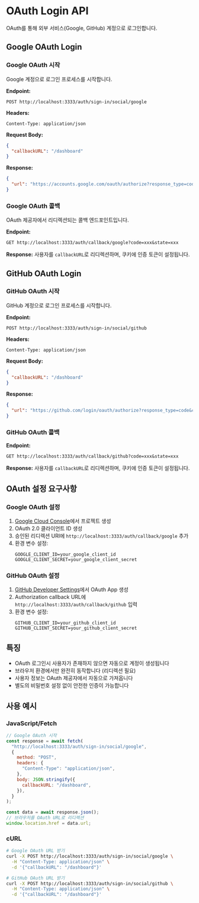# OAuth Login API

OAuth를 통해 외부 서비스(Google, GitHub) 계정으로 로그인합니다.

## Google OAuth Login

### Google OAuth 시작

Google 계정으로 로그인 프로세스를 시작합니다.

**Endpoint:**

```
POST http://localhost:3333/auth/sign-in/social/google
```

**Headers:**

```
Content-Type: application/json
```

**Request Body:**

```json
{
  "callbackURL": "/dashboard"
}
```

**Response:**

```json
{
  "url": "https://accounts.google.com/oauth/authorize?response_type=code&client_id=xxx&redirect_uri=http%3A//localhost%3A3333/auth/callback/google&scope=openid%20profile%20email&state=xxx"
}
```

### Google OAuth 콜백

OAuth 제공자에서 리디렉션되는 콜백 엔드포인트입니다.

**Endpoint:**

```
GET http://localhost:3333/auth/callback/google?code=xxx&state=xxx
```

**Response:**
사용자를 `callbackURL`로 리디렉션하며, 쿠키에 인증 토큰이 설정됩니다.

## GitHub OAuth Login

### GitHub OAuth 시작

GitHub 계정으로 로그인 프로세스를 시작합니다.

**Endpoint:**

```
POST http://localhost:3333/auth/sign-in/social/github
```

**Headers:**

```
Content-Type: application/json
```

**Request Body:**

```json
{
  "callbackURL": "/dashboard"
}
```

**Response:**

```json
{
  "url": "https://github.com/login/oauth/authorize?response_type=code&client_id=xxx&redirect_uri=http%3A//localhost%3A3333/auth/callback/github&scope=user%3Aemail&state=xxx"
}
```

### GitHub OAuth 콜백

**Endpoint:**

```
GET http://localhost:3333/auth/callback/github?code=xxx&state=xxx
```

**Response:**
사용자를 `callbackURL`로 리디렉션하며, 쿠키에 인증 토큰이 설정됩니다.

## OAuth 설정 요구사항

### Google OAuth 설정

1. [Google Cloud Console](https://console.cloud.google.com/)에서 프로젝트 생성
2. OAuth 2.0 클라이언트 ID 생성
3. 승인된 리디렉션 URI에 `http://localhost:3333/auth/callback/google` 추가
4. 환경 변수 설정:
   ```env
   GOOGLE_CLIENT_ID=your_google_client_id
   GOOGLE_CLIENT_SECRET=your_google_client_secret
   ```

### GitHub OAuth 설정

1. [GitHub Developer Settings](https://github.com/settings/developers)에서 OAuth App 생성
2. Authorization callback URL에 `http://localhost:3333/auth/callback/github` 입력
3. 환경 변수 설정:
   ```env
   GITHUB_CLIENT_ID=your_github_client_id
   GITHUB_CLIENT_SECRET=your_github_client_secret
   ```

## 특징

- OAuth 로그인시 사용자가 존재하지 않으면 자동으로 계정이 생성됩니다
- 브라우저 환경에서만 완전히 동작합니다 (리디렉션 필요)
- 사용자 정보는 OAuth 제공자에서 자동으로 가져옵니다
- 별도의 비밀번호 설정 없이 안전한 인증이 가능합니다

## 사용 예시

### JavaScript/Fetch

```javascript
// Google OAuth 시작
const response = await fetch(
  "http://localhost:3333/auth/sign-in/social/google",
  {
    method: "POST",
    headers: {
      "Content-Type": "application/json",
    },
    body: JSON.stringify({
      callbackURL: "/dashboard",
    }),
  }
);

const data = await response.json();
// 브라우저를 OAuth URL로 리디렉션
window.location.href = data.url;
```

### cURL

```bash
# Google OAuth URL 받기
curl -X POST http://localhost:3333/auth/sign-in/social/google \
  -H "Content-Type: application/json" \
  -d '{"callbackURL": "/dashboard"}'

# GitHub OAuth URL 받기
curl -X POST http://localhost:3333/auth/sign-in/social/github \
  -H "Content-Type: application/json" \
  -d '{"callbackURL": "/dashboard"}'
```
